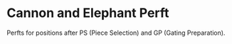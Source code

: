 # Cannon and Elephant Perft

Perfts for positions after PS (Piece Selection) and GP (Gating Preparation).
